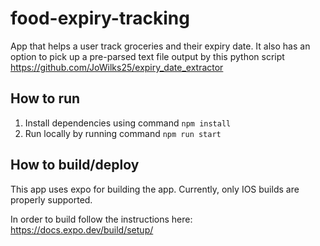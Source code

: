 # food-expiry-tracking

App that helps a user track groceries and their expiry date.
It also has an option to pick up a pre-parsed text file output by this python script https://github.com/JoWilks25/expiry_date_extractor

## How to run
1. Install dependencies using command `npm install`
2. Run locally by running command `npm run start`

## How to build/deploy
This app uses expo for building the app. Currently, only IOS builds are properly supported.

In order to build follow the instructions here: https://docs.expo.dev/build/setup/